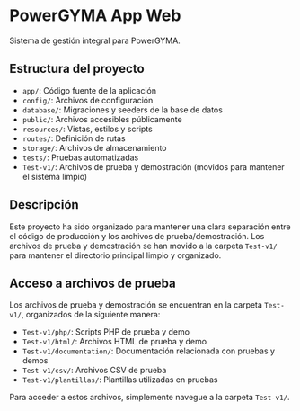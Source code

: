 # PowerGYMA App Web

Sistema de gestión integral para PowerGYMA.

## Estructura del proyecto

- `app/`: Código fuente de la aplicación
- `config/`: Archivos de configuración
- `database/`: Migraciones y seeders de la base de datos
- `public/`: Archivos accesibles públicamente
- `resources/`: Vistas, estilos y scripts
- `routes/`: Definición de rutas
- `storage/`: Archivos de almacenamiento
- `tests/`: Pruebas automatizadas
- `Test-v1/`: Archivos de prueba y demostración (movidos para mantener el sistema limpio)

## Descripción

Este proyecto ha sido organizado para mantener una clara separación entre el código de producción y los archivos de prueba/demostración. Los archivos de prueba y demostración se han movido a la carpeta `Test-v1/` para mantener el directorio principal limpio y organizado.

## Acceso a archivos de prueba

Los archivos de prueba y demostración se encuentran en la carpeta `Test-v1/`, organizados de la siguiente manera:

- `Test-v1/php/`: Scripts PHP de prueba y demo
- `Test-v1/html/`: Archivos HTML de prueba y demo
- `Test-v1/documentation/`: Documentación relacionada con pruebas y demos
- `Test-v1/csv/`: Archivos CSV de prueba
- `Test-v1/plantillas/`: Plantillas utilizadas en pruebas

Para acceder a estos archivos, simplemente navegue a la carpeta `Test-v1/`.
